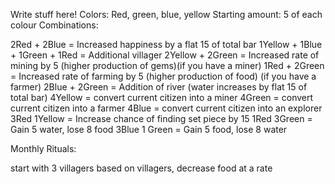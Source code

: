 Write stuff here!
Colors: Red, green, blue, yellow
Starting amount: 5 of each colour
Combinations:

2Red + 2Blue = Increased happiness by a flat 15 of total bar 
1Yellow + 1Blue + 1Green + 1Red = Additional villager
2Yellow + 2Green = Increased rate of mining by 5 (higher production of gems)(if you have a miner)
1Red + 2Green = Increased rate of farming by 5 (higher production of food) (if you have a farmer)
2Blue + 2Green = Addition of river (water increases by flat 15 of total bar)
4Yellow = convert current citizen into a miner
4Green = convert current citizen into a farmer
4Blue = convert current citizen into an explorer
3Red 1Yellow = Increase chance of finding set piece by 15
1Red 3Green = Gain 5 water, lose 8 food
3Blue 1 Green = Gain 5 food, lose 8 water

Monthly Rituals:

 


start with 3 villagers
based on villagers, decrease food at a rate 



